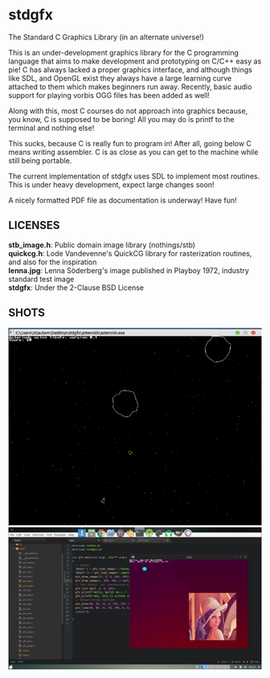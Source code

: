 # stdgfx
The Standard C Graphics Library (in an alternate universe!)

This is an under-development graphics library for the C programming language
that aims to make development and prototyping on C/C++ easy as pie! C has always
lacked a proper graphics interface, and although things like SDL, and OpenGL exist
they always have a large learning curve attached to them which makes beginners run
away. Recently, basic audio support for playing vorbis OGG files has been added as well!<br>

Along with this, most C courses do not approach into graphics because, you know,
C is supposed to be boring! All you may do is printf to the terminal and nothing else! <br>

This sucks, because C is really fun to program in! After all, going below C means writing
assembler. C is as close as you can get to the machine while still being portable. <br>

The current implementation of stdgfx uses SDL to implement most routines. This is under heavy
development, expect large changes soon! <br>

A nicely formatted PDF file as documentation is underway! Have fun! <br>

LICENSES
----

<b>stb_image.h</b>: Public domain image library (nothings/stb) <br>
<b>quickcg.h</b>: Lode Vandevenne's QuickCG library for rasterization routines, and also for the inspiration<br>
<b>lenna.jpg</b>: Lenna Söderberg's image published in Playboy 1972, industry standard test image<br>
<b>stdgfx</b>: Under the 2-Clause BSD License<br>

SHOTS
---

![Screenshot](shot2.jpg)
![Screenshot](scrot.png)
